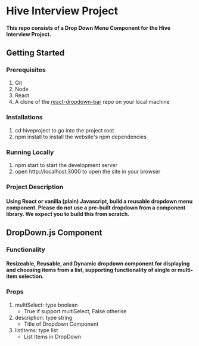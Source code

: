 
# Hive Interview Project
#### This repo consists of a Drop Down Menu Component for the Hive Interview Project.

## Getting Started

### Prerequisites

1. Git
2. Node
3. React
4. A clone of the [react-dropdown-bar](https://github.com/modysleiman/react-dropdown-bar) repo on your local machine

### Installations

1. cd hiveproject to go into the project root
2. npm install to install the website's npm dependencies

### Running Locally

1. npm start to start the development server
2. open http://localhost:3000 to open the site in your browser



### Project Description
#### Using React or vanilla (plain) Javascript, build a reusable dropdown menu component. Please do not use a pre-built dropdown from a component library. We expect you to build this from scratch.


## DropDown.js Component
### Functionality
#### Resizeable, Reusable, and Dynamic dropdown component for displaying and choosing items from a list, supporting functionality of single or multi-item selection.
### Props
1. multiSelect: type boolean
    - True if support multiSelect, False otherise
2. description: type string
    - Title of Dropdown Component
3. listItems: type list
    - List Items in DropDown

